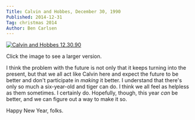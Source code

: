 ```yaml
---
Title: Calvin and Hobbes, December 30, 1990
Published: 2014-12-31
Tag: christmas 2014
Author: Ben Carlsen
---
```

[![Calvin and Hobbes 12.30.90](http://blog.arkholt.com/media/decstrips/31-ch901230.jpg)](http://blog.arkholt.com/media/decstrips/31-ch901230.jpg)

Click the image to see a larger version.

I think the problem with the future is not only that it keeps turning into the present, but that we all act like Calvin here and expect the future to be better and don't participate in *making* it better. I understand that there's only so much a six-year-old and tiger can do. I think we all feel as helpless as them sometimes. I certainly do. Hopefully, though, this year *can* be better, and we can figure out a way to make it so.

Happy New Year, folks.
